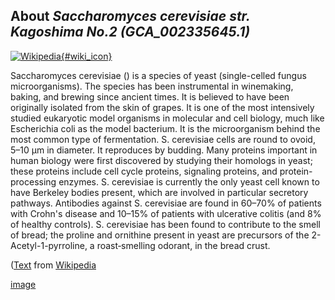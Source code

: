 
About *Saccharomyces cerevisiae str. Kagoshima No.2 (GCA\_002335645.1)* 
--------------------------------------------------------------

[![Wikipedia](/img/wikipedia_logo_v2_en.png){#wiki_icon}](http://en.wikipedia.org/wiki/Saccharomyces_cerevisiae)

Saccharomyces cerevisiae () is a species of yeast (single-celled fungus
microorganisms). The species has been instrumental in winemaking, baking, and
brewing since ancient times. It is believed to have been originally isolated
from the skin of grapes. It is one of the most intensively studied eukaryotic
model organisms in molecular and cell biology, much like Escherichia coli as the
model bacterium. It is the microorganism behind the most common type of
fermentation. S. cerevisiae cells are round to ovoid, 5–10 μm in diameter. It
reproduces by budding.
Many proteins important in human biology were first discovered by studying their
homologs in yeast; these proteins include cell cycle proteins, signaling
proteins, and protein-processing enzymes. S. cerevisiae is currently the only
yeast cell known to have Berkeley bodies present, which are involved in
particular secretory pathways. Antibodies against S. cerevisiae are found in
60–70% of patients with Crohn's disease and 10–15% of patients with ulcerative
colitis (and 8% of healthy controls). S. cerevisiae has been found to contribute
to the smell of bread; the proline and ornithine present in yeast are precursors
of the 2-Acetyl-1-pyrroline, a roast‐smelling odorant, in the bread crust.

([Text](http://en.wikipedia.org/wiki/Saccharomyces_cerevisiae) from [Wikipedia](http://en.wikipedia.org/) 


[image](https://commons.wikimedia.org/wiki/File:Saccharomyces_cerevisiae_SEM.jpg)
